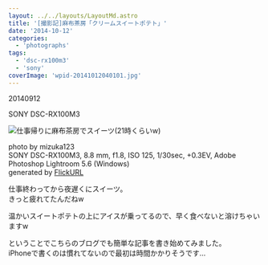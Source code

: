```yaml
---
layout: ../../layouts/LayoutMd.astro
title: '[撮影記]麻布茶房「クリームスイートポテト」'
date: '2014-10-12'
categories:
  - 'photographs'
tags:
  - 'dsc-rx100m3'
  - 'sony'
coverImage: 'wpid-20141012040101.jpg'
---
```


20140912

SONY DSC-RX100M3

![仕事帰りに麻布茶房でスイーツ(21時くらいw)](/archive/images/15219978202_278f05c3cc_b.jpg)

photo by mizuka123  
SONY DSC-RX100M3, 8.8 mm, f1.8, ISO 125, 1/30sec, +0.3EV, Adobe Photoshop Lightroom 5.6 (Windows)  
generated by [FlickURL](https://itunes.apple.com/jp/app/flickurl/id817330241?mt=8)

仕事終わってから夜遅くにスイーツ。  
きっと疲れてたんだねw

温かいスイートポテトの上にアイスが乗ってるので、早く食べないと溶けちゃいますw

ということでこちらのブログでも簡単な記事を書き始めてみました。  
iPhoneで書くのは慣れてないので最初は時間かかりそうです…
